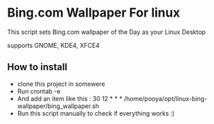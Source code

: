 # Bing.com Wallpaper For linux

This script sets Bing.com wallpaper of the Day as your Linux Desktop

supports GNOME, KDE4, XFCE4

## How to install

- clone this project in somewere
- Run crontab -e
-	And add an item like this :
		30 12 * * * /home/pooya/opt/linux-bing-wallpaper/bing_wallpaper.sh
-	 Run this script manually to check if everything works :)
